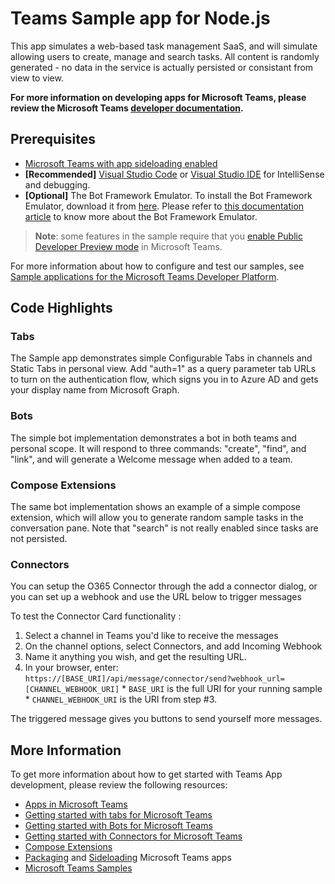 # Teams Sample app for Node.js

This app simulates a web-based task management SaaS, and will simulate allowing users to create, manage and search tasks.  All content is randomly generated - no data in the service is actually persisted or consistant from view to view.  

**For more information on developing apps for Microsoft Teams, please review the Microsoft Teams [developer documentation](https://msdn.microsoft.com/en-us/microsoft-teams/index).**

## Prerequisites
* [Microsoft Teams with app sideloading enabled](https://msdn.microsoft.com/en-us/microsoft-teams/setup)
* **[Recommended]** [Visual Studio Code](https://code.visualstudio.com/) or [Visual Studio IDE](https://www.visualstudio.com/vs/) for IntelliSense and debugging.
* **[Optional]** The Bot Framework Emulator. To install the Bot Framework Emulator, download it from [here](https://emulator.botframework.com/). Please refer to [this documentation article](https://github.com/microsoft/botframework-emulator/wiki/Getting-Started) to know more about the Bot Framework Emulator.

>**Note**: some features in the sample require that you [enable Public Developer Preview mode](https://msdn.microsoft.com/en-us/microsoft-teams/publicpreview) in Microsoft Teams.

For more information about how to configure and test our samples, see [Sample applications for the Microsoft Teams Developer Platform](https://msdn.microsoft.com/en-us/microsoft-teams/samples).

## Code Highlights

### Tabs
The Sample app demonstrates simple Configurable Tabs in channels and Static Tabs in personal view.  Add "auth=1" as a query parameter tab URLs to turn on the authentication flow, which signs you in to Azure AD and gets your display name from Microsoft Graph.

### Bots
The simple bot implementation demonstrates a bot in both teams and personal scope.  It will respond to three commands: "create", "find", and "link", and will generate a Welcome message when added to a team.

### Compose Extensions
The same bot implementation shows an example of a simple compose extension, which will allow you to generate random sample tasks in the conversation pane.  Note that "search" is not really enabled since tasks are not persisted.

### Connectors
You can setup the O365 Connector through the add a connector dialog, or you can set up a webhook and use the URL below to trigger messages

To test the Connector Card functionality :
1) Select a channel in Teams you'd like to receive the messages
2) On the channel options, select Connectors, and add Incoming Webhook
3) Name it anything you wish, and get the resulting URL.
4) In your browser, enter: `https://[BASE_URI]/api/message/connector/send?webhook_url=[CHANNEL_WEBHOOK_URI]`
        * `BASE_URI` is the full URI for your running sample
        * `CHANNEL_WEBHOOK_URI` is the URI from step #3.


The triggered message gives you buttons to send yourself more messages.


## More Information

To get more information about how to get started with Teams App development, please review the following resources:
* [Apps in Microsoft Teams](https://msdn.microsoft.com/en-us/microsoft-teams/teamsapps)
* [Getting started with tabs for Microsoft Teams](https://msdn.microsoft.com/en-us/microsoft-teams/tabs)
* [Getting started with Bots for Microsoft Teams](https://msdn.microsoft.com/en-us/microsoft-teams/bots)
* [Getting started with Connectors for Microsoft Teams](https://msdn.microsoft.com/en-us/microsoft-teams/connectors)
* [Compose Extensions](https://msdn.microsoft.com/en-us/microsoft-teams/composeextensions)
* [Packaging](https://msdn.microsoft.com/en-us/microsoft-teams/createpackage) and [Sideloading](https://msdn.microsoft.com/en-us/microsoft-teams/submission) Microsoft Teams apps
* [Microsoft Teams Samples](https://msdn.microsoft.com/en-us/microsoft-teams/samples)

